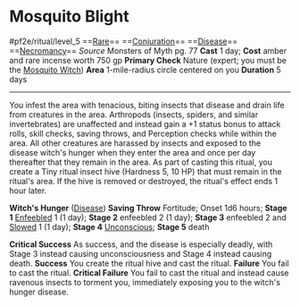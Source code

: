 # Mosquito Blight
#pf2e/ritual/level_5
==[Rare](../../../rules/traits/rare.md)== ==[Conjuration](../../../rules/traits/conjuration.md)== ==[Disease](../../../rules/traits/disease.md)== ==[Necromancy](../../../rules/traits/necromancy.md)==
*Source* Monsters of Myth pg. 77
**Cast** 1 day; **Cost** amber and rare incense worth 750 gp
**Primary Check** Nature (expert; you must be the [Mosquito Witch](Mosquito%20Witch))
**Area** 1-mile-radius circle centered on you
**Duration** 5 days

---
You infest the area with tenacious, biting insects that disease and drain life from creatures in the area. Arthropods (insects, spiders, and similar invertebrates) are unaffected and instead gain a +1 status bonus to attack rolls, skill checks, saving throws, and Perception checks while within the area. All other creatures are harassed by insects and exposed to the disease witch's hunger when they enter the area and once per day thereafter that they remain in the area. As part of casting this ritual, you create a Tiny ritual insect hive (Hardness 5, 10 HP) that must remain in the ritual's area. If the hive is removed or destroyed, the ritual's effect ends 1 hour later.

**Witch's Hunger** ([Disease](../../../rules/traits/disease.md)) **Saving Throw** Fortitude; Onset 1d6 hours; **Stage 1** [Enfeebled](../../../Conditions/Enfeebled.md) 1 (1 day); **Stage 2** enfeebled 2 (1 day); **Stage 3** enfeebled 2 and [Slowed](../../../Conditions/Slowed.md) 1 (1 day); **Stage 4** [Unconscious](../../../Conditions/Unconscious.md); **Stage 5** death

**Critical Success** As success, and the disease is especially deadly, with Stage 3 instead causing unconsciousness and Stage 4 instead causing death.
**Success** You create the ritual hive and cast the ritual.
**Failure** You fail to cast the ritual.
**Critical Failure** You fail to cast the ritual and instead cause ravenous insects to torment you, immediately exposing you to the witch's hunger disease.